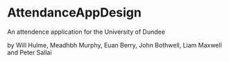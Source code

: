 # AttendanceAppDesign

An attendence application for the University of Dundee

by Will Hulme, Meadhbh Murphy, Euan Berry, John Bothwell, Liam Maxwell and Peter Sallai